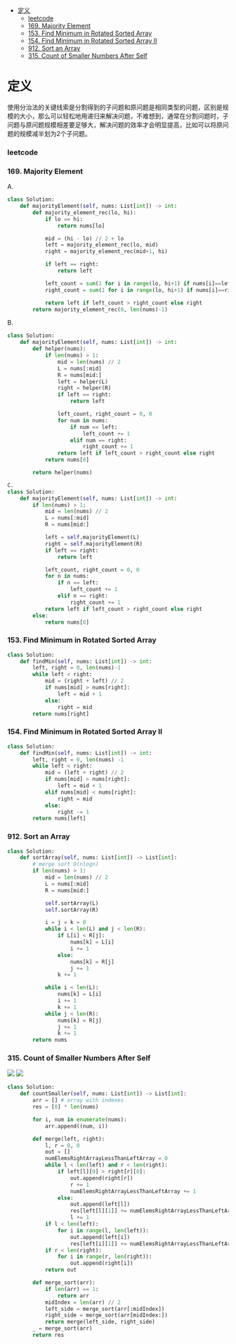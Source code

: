 <!-- TOC -->

- [定义](#定义)
    - [leetcode](#leetcode)
    - [169. Majority Element](#169-majority-element)
    - [153. Find Minimum in Rotated Sorted Array](#153-find-minimum-in-rotated-sorted-array)
    - [154. Find Minimum in Rotated Sorted Array II](#154-find-minimum-in-rotated-sorted-array-ii)
    - [912. Sort an Array](#912-sort-an-array)
    - [315. Count of Smaller Numbers After Self](#315-count-of-smaller-numbers-after-self)

<!-- /TOC -->
# 定义
使用分治法的关键线索是分割得到的子问题和原问题是相同类型的问题，区别是规模的大小，那么可以轻松地用递归来解决问题，不难想到，通常在分割问题时，子问题与原问题规模相差要足够大，解决问题的效率才会明显提高，比如可以将原问题的规模减半划为2个子问题。

### leetcode
### 169. Majority Element

A.
```python
class Solution:
    def majorityElement(self, nums: List[int]) -> int:
        def majority_element_rec(lo, hi):
            if lo == hi:
                return nums[lo]

            mid = (hi - lo) // 2 + lo
            left = majority_element_rec(lo, mid)
            right = majority_element_rec(mid+1, hi)

            if left == right:
                return left

            left_count = sum(1 for i in range(lo, hi+1) if nums[i]==left)
            right_count = sum(1 for i in range(lo, hi+1) if nums[i]==right)

            return left if left_count > right_count else right
        return majority_element_rec(0, len(nums)-1)
```

B.
```python
class Solution:
    def majorityElement(self, nums: List[int]) -> int:
        def helper(nums):
            if len(nums) > 1:
                mid = len(nums) // 2
                L = nums[:mid]
                R = nums[mid:]
                left = helper(L)
                right = helper(R)
                if left == right:
                    return left

                left_count, right_count = 0, 0
                for num in nums:
                    if num == left:
                        left_count += 1
                    elif num == right:
                        right_count += 1
                return left if left_count > right_count else right
            return nums[0]

        return helper(nums)
```
```python
C.
class Solution:
    def majorityElement(self, nums: List[int]) -> int:
        if len(nums) > 1:
            mid = len(nums) // 2
            L = nums[:mid]
            R = nums[mid:]

            left = self.majorityElement(L)
            right = self.majorityElement(R)
            if left == right:
                return left

            left_count, right_count = 0, 0
            for n in nums:
                if n == left:
                    left_count += 1
                elif n == right:
                    right_count += 1
            return left if left_count > right_count else right
        else:
            return nums[0]
```

### 153. Find Minimum in Rotated Sorted Array
```Python
class Solution:
    def findMin(self, nums: List[int]) -> int:
        left, right = 0, len(nums)-1
        while left < right:
            mid = (right + left) // 2
            if nums[mid] > nums[right]:
                left = mid + 1
            else:
                right = mid
        return nums[right]
```


### 154. Find Minimum in Rotated Sorted Array II
```Python
class Solution:
    def findMin(self, nums: List[int]) -> int:
        left, right = 0, len(nums) -1
        while left < right:
            mid = (left + right) // 2
            if nums[mid] > nums[right]:
                left = mid + 1
            elif nums[mid] < nums[right]:
                right = mid
            else:
                right -= 1
        return nums[left]
```

### 912. Sort an Array
```Python
class Solution:
    def sortArray(self, nums: List[int]) -> List[int]:
        # merge sort O(nlogn)
        if len(nums) > 1:
            mid = len(nums) // 2
            L = nums[:mid]
            R = nums[mid:]

            self.sortArray(L)
            self.sortArray(R)

            i = j = k = 0
            while i < len(L) and j < len(R):
                if L[i] < R[j]:
                    nums[k] = L[i]
                    i += 1
                else:
                    nums[k] = R[j]
                    j += 1
                k += 1

            while i < len(L):
                nums[k] = L[i]
                i += 1
                k += 1
            while j < len(R):
                nums[k] = R[j]
                j += 1
                k += 1
        return nums
```

### 315. Count of Smaller Numbers After Self
![](.assets/分治法-800a1a22.png)
![](.assets/分治法-b359df7f.png)

```Python
class Solution:
    def countSmaller(self, nums: List[int]) -> List[int]:
        arr = [] # array with indexes
        res = [0] * len(nums)

        for i, num in enumerate(nums):
            arr.append((num, i))

        def merge(left, right):
            l, r = 0, 0
            out = []
            numElemsRightArrayLessThanLeftArray = 0
            while l < len(left) and r < len(right):
                if left[l][0] > right[r][0]:
                    out.append(right[r])
                    r += 1
                    numElemsRightArrayLessThanLeftArray += 1
                else:
                    out.append(left[l])
                    res[left[l][1]] += numElemsRightArrayLessThanLeftArray
                    l += 1
            if l < len(left):
                for i in range(l, len(left)):
                    out.append(left[i])
                    res[left[i][1]] += numElemsRightArrayLessThanLeftArray
            if r < len(right):
                for i in range(r, len(right)):
                    out.append(right[i])
            return out

        def merge_sort(arr):
            if len(arr) == 1:
                return arr
            midIndex = len(arr) // 2
            left_side = merge_sort(arr[:midIndex])
            right_side = merge_sort(arr[midIndex:])
            return merge(left_side, right_side)
        _ = merge_sort(arr)
        return res
```
